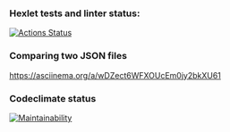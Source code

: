 ### Hexlet tests and linter status:
[![Actions Status](https://github.com/nikos592/frontend-project-46/actions/workflows/hexlet-check.yml/badge.svg)](https://github.com/nikos592/frontend-project-46/actions)

### Сomparing two  JSON files
https://asciinema.org/a/wDZect6WFXOUcEm0jy2bkXU61

### Codeclimate status
[![Maintainability](https://api.codeclimate.com/v1/badges/a1c0994f88db2f21f1e4/maintainability)](https://codeclimate.com/github/nikos592/frontend-project-46/maintainability)

